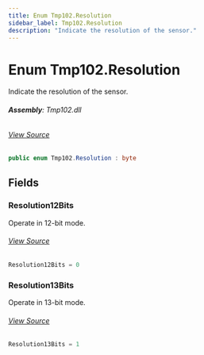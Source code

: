 ```yaml
---
title: Enum Tmp102.Resolution
sidebar_label: Tmp102.Resolution
description: "Indicate the resolution of the sensor."
---
```

# Enum Tmp102.Resolution
Indicate the resolution of the sensor.

###### **Assembly**: Tmp102.dll
###### [View Source](https://github.com/WildernessLabs/Meadow.Foundation.git/blob/develop/Source/Meadow.Foundation.Peripherals/Sensors.Temperature.Tmp102/Driver/Tmp102.Resolution.cs#L8)
```csharp title="Declaration"
public enum Tmp102.Resolution : byte
```
## Fields
### Resolution12Bits
Operate in 12-bit mode.
###### [View Source](https://github.com/WildernessLabs/Meadow.Foundation.git/blob/develop/Source/Meadow.Foundation.Peripherals/Sensors.Temperature.Tmp102/Driver/Tmp102.Resolution.cs#L13)
```csharp title="Declaration"
Resolution12Bits = 0
```
### Resolution13Bits
Operate in 13-bit mode.
###### [View Source](https://github.com/WildernessLabs/Meadow.Foundation.git/blob/develop/Source/Meadow.Foundation.Peripherals/Sensors.Temperature.Tmp102/Driver/Tmp102.Resolution.cs#L18)
```csharp title="Declaration"
Resolution13Bits = 1
```
